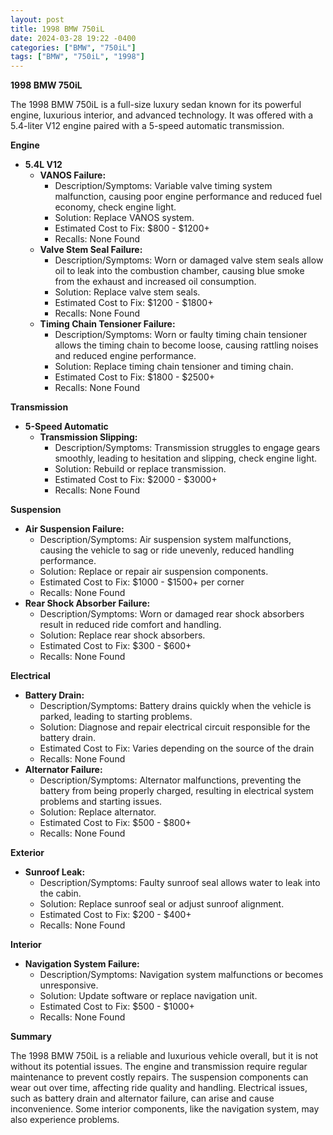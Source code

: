 ```yaml
---
layout: post
title: 1998 BMW 750iL
date: 2024-03-28 19:22 -0400
categories: ["BMW", "750iL"]
tags: ["BMW", "750iL", "1998"]
---
```

**1998 BMW 750iL**

The 1998 BMW 750iL is a full-size luxury sedan known for its powerful engine, luxurious interior, and advanced technology. It was offered with a 5.4-liter V12 engine paired with a 5-speed automatic transmission.

**Engine**

* **5.4L V12**
    * **VANOS Failure:**
        * Description/Symptoms: Variable valve timing system malfunction, causing poor engine performance and reduced fuel economy, check engine light.
        * Solution: Replace VANOS system.
        * Estimated Cost to Fix: $800 - $1200+
        * Recalls: None Found
    * **Valve Stem Seal Failure:**
        * Description/Symptoms: Worn or damaged valve stem seals allow oil to leak into the combustion chamber, causing blue smoke from the exhaust and increased oil consumption.
        * Solution: Replace valve stem seals.
        * Estimated Cost to Fix: $1200 - $1800+
        * Recalls: None Found
    * **Timing Chain Tensioner Failure:**
        * Description/Symptoms: Worn or faulty timing chain tensioner allows the timing chain to become loose, causing rattling noises and reduced engine performance.
        * Solution: Replace timing chain tensioner and timing chain.
        * Estimated Cost to Fix: $1800 - $2500+
        * Recalls: None Found

**Transmission**

* **5-Speed Automatic**
    * **Transmission Slipping:**
        * Description/Symptoms: Transmission struggles to engage gears smoothly, leading to hesitation and slipping, check engine light.
        * Solution: Rebuild or replace transmission.
        * Estimated Cost to Fix: $2000 - $3000+
        * Recalls: None Found

**Suspension**

* **Air Suspension Failure:**
    * Description/Symptoms: Air suspension system malfunctions, causing the vehicle to sag or ride unevenly, reduced handling performance.
    * Solution: Replace or repair air suspension components.
    * Estimated Cost to Fix: $1000 - $1500+ per corner
    * Recalls: None Found
* **Rear Shock Absorber Failure:**
    * Description/Symptoms: Worn or damaged rear shock absorbers result in reduced ride comfort and handling.
    * Solution: Replace rear shock absorbers.
    * Estimated Cost to Fix: $300 - $600+
    * Recalls: None Found

**Electrical**

* **Battery Drain:**
    * Description/Symptoms: Battery drains quickly when the vehicle is parked, leading to starting problems.
    * Solution: Diagnose and repair electrical circuit responsible for the battery drain.
    * Estimated Cost to Fix: Varies depending on the source of the drain
    * Recalls: None Found
* **Alternator Failure:**
    * Description/Symptoms: Alternator malfunctions, preventing the battery from being properly charged, resulting in electrical system problems and starting issues.
    * Solution: Replace alternator.
    * Estimated Cost to Fix: $500 - $800+
    * Recalls: None Found

**Exterior**

* **Sunroof Leak:**
    * Description/Symptoms: Faulty sunroof seal allows water to leak into the cabin.
    * Solution: Replace sunroof seal or adjust sunroof alignment.
    * Estimated Cost to Fix: $200 - $400+
    * Recalls: None Found

**Interior**

* **Navigation System Failure:**
    * Description/Symptoms: Navigation system malfunctions or becomes unresponsive.
    * Solution: Update software or replace navigation unit.
    * Estimated Cost to Fix: $500 - $1000+
    * Recalls: None Found

**Summary**

The 1998 BMW 750iL is a reliable and luxurious vehicle overall, but it is not without its potential issues. The engine and transmission require regular maintenance to prevent costly repairs. The suspension components can wear out over time, affecting ride quality and handling. Electrical issues, such as battery drain and alternator failure, can arise and cause inconvenience. Some interior components, like the navigation system, may also experience problems.
